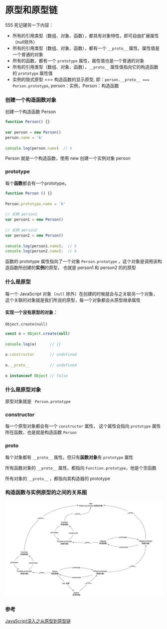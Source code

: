 # 原型和原型链

555 死记硬背一下内容：

- 所有的引用类型（数组、对象、函数），都具有对象特性，即可自由扩展属性（null除外）
- 所有的引用类型（数组、对象、函数），都有一个 `__proto__` 属性，属性值是一个普通的对象
- 所有的函数，都有一个 `prototype` 属性，属性值也是一个普通的对象
- 所有的引用类型（数组、对象、函数），`__proto__` 属性值指向它的构造函数的 `prototype` 属性值
- 实例的隐式原型 === 构造函数的显示原型, 即：`person.__proto__ === Person.prototype`, person：实例，Person：构造函数 

### 创建一个构造函数对象
创建一个构造函数 Person
```javascript
function Person() {}

var person = new Person()
person.name = 'k'

console.log(person.name)  // k
```
Person 就是一个构造函数，使用 new 创建一个实例对象 person

### prototype
每个**函数**都会有一个prototype。
```javascript
function Person () {}

Person.prototype.name = 'k'

// 实例 person1
var person1 = new Person()

// 实例 person2
var person2 = new Person()

console.log(person1.name);  // k
console.log(person2.name);  // k
```
函数的 prototype 属性指向了一个对象 `Person.prototype` ，这个对象是调用该构造函数所创建的**实例**的原型，
也就是 person1 和 person2 的的原型

### 什么是原型
每一个 JavaScript 对象（`null` 除外）在创建的时候就会与之关联另一个对象，
这个关联的对象就是我们所说的原型，每一个对象都会从原型继承属性

#### 实现一个没有原型的对象：

`Object.create(null)`

```javascript
const o = Object.create(null)

console.log(o)      // {}

o.constructor       // undefined

o.__proto__         // undefined

o instanceof Object // false
```

### 什么是原型对象
原型对象就是 `` Person.prototype``

### constructor
每一个原型对象都会有一个 ``constructor`` 属性，
这个属性会指向 ``prototype`` 属性所在函数，也是就是构造函数 `Person` 

### __proto__
每个对象都有 ``__proto__`` 属性。但只有**函数对象**有 ``prototype`` 属性

所有函数对象的 ``__proto__`` 属性，都指向 ``Function.prototype``，他是个空函数

所有对象的  ``__proto__`` ，都指向其构造器的 prototype


### 构造函数与实例原型的之间的关系图

<img src="../img/prototype.png" width="600"> 


### 参考
[JavaScript深入之从原型到原型链](https://github.com/mqyqingfeng/Blog/issues/2)
